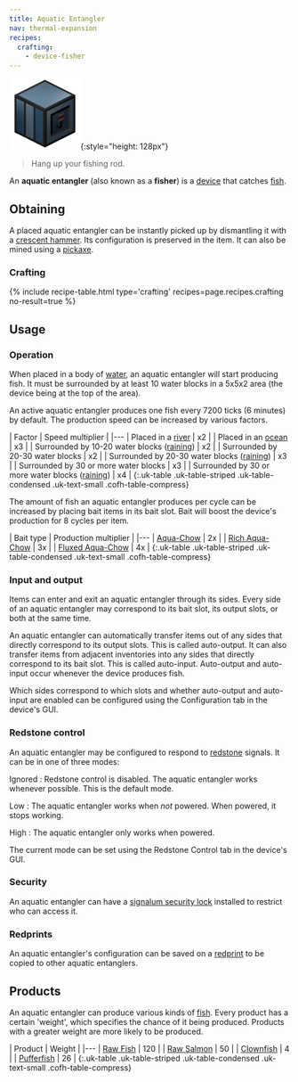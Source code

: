 ```yaml
---
title: Aquatic Entangler
nav: thermal-expansion
recipes:
  crafting:
    - device-fisher
---
```


![Aquatic entangler](/assets/images/thermal-expansion/aquatic-entangler.png){:style="height: 128px"}

> Hang up your fishing rod.


An **aquatic entangler** (also known as a **fisher**) is a
[device](/docs/devices/) that catches
[fish](https://minecraft.gamepedia.com/Fish).


Obtaining
---------

A placed aquatic entangler can be instantly picked up by dismantling it with a
[crescent hammer](/docs/crescent-hammer/). Its configuration is preserved in the
item. It can also be mined using a
[pickaxe](https://minecraft.gamepedia.com/Pickaxe).

### Crafting
{% include recipe-table.html type='crafting' recipes=page.recipes.crafting no-result=true %}


Usage
-----

### Operation
When placed in a body of [water](https://minecraft.gamepedia.com/Water), an
aquatic entangler will start producing fish. It must be surrounded by at least
10 water blocks in a 5x5x2 area (the device being at the top of the area).

An active aquatic entangler produces one fish every 7200 ticks (6 minutes) by
default. The production speed can be increased by various factors.

| Factor | Speed multiplier |
|---
| Placed in a [river](https://minecraft.gamepedia.com/River) | x2 |
| Placed in an [ocean](https://minecraft.gamepedia.com/Ocean) | x3 |
| Surrounded by 10-20 water blocks ([raining](https://minecraft.gamepedia.com/Rain)) | x2 |
| Surrounded by 20-30 water blocks | x2 |
| Surrounded by 20-30 water blocks ([raining](https://minecraft.gamepedia.com/Rain)) | x3 |
| Surrounded by 30 or more water blocks | x3 |
| Surrounded by 30 or more water blocks ([raining](https://minecraft.gamepedia.com/Rain)) | x4 |
{:.uk-table .uk-table-striped .uk-table-condensed .uk-text-small .cofh-table-compress}

The amount of fish an aquatic entangler produces per cycle can be increased by
placing bait items in its bait slot. Bait will boost the device's production for
8 cycles per item.

| Bait type | Production multiplier |
|---
| [Aqua-Chow](/docs/aqua-chow/) | 2x |
| [Rich Aqua-Chow](/docs/rich-aqua-chow/) | 3x |
| [Fluxed Aqua-Chow](/docs/fluxed-aqua-chow/) | 4x |
{:.uk-table .uk-table-striped .uk-table-condensed .uk-text-small .cofh-table-compress}

### Input and output
Items can enter and exit an aquatic entangler through its sides. Every side of
an aquatic entangler may correspond to its bait slot, its output slots, or both
at the same time.

An aquatic entangler can automatically transfer items out of any sides that
directly correspond to its output slots. This is called auto-output. It can also
transfer items from adjacent inventories into any sides that directly correspond
to its bait slot. This is called auto-input. Auto-output and auto-input occur
whenever the device produces fish.

Which sides correspond to which slots and whether auto-output and auto-input are
enabled can be configured using the Configuration tab in the device's GUI.

### Redstone control
An aquatic entangler may be configured to respond to
[redstone](https://minecraft.gamepedia.com/Redstone) signals. It can be in one
of three modes:

Ignored
: Redstone control is disabled. The aquatic entangler works whenever possible.
This is the default mode.

Low
: The aquatic entangler works when *not* powered. When powered, it stops
working.

High
: The aquatic entangler only works when powered.

The current mode can be set using the Redstone Control tab in the device's GUI.

### Security
An aquatic entangler can have a [signalum security
lock](/docs/signalum-security-lock/) installed to restrict who can access it.

### Redprints
An aquatic entangler's configuration can be saved on a
[redprint](/docs/redprint/) to be copied to other aquatic entanglers.


Products
--------

An aquatic entangler can produce various kinds of
[fish](https://minecraft.gamepedia.com/Fish). Every product has a certain
'weight', which specifies the chance of it being produced. Products with a
greater weight are more likely to be produced.

| Product | Weight |
|---
| [Raw Fish](https://minecraft.gamepedia.com/Raw_Fish) | 120 |
| [Raw Salmon](https://minecraft.gamepedia.com/Raw_Salmon) | 50 |
| [Clownfish](https://minecraft.gamepedia.com/Clownfish) | 4 |
| [Pufferfish](https://minecraft.gamepedia.com/Pufferfish) | 26 |
{:.uk-table .uk-table-striped .uk-table-condensed .uk-text-small .cofh-table-compress}
